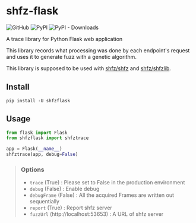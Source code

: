 # shfz-flask

![GitHub](https://img.shields.io/github/license/shfz/shfz-flask)
![PyPI](https://img.shields.io/pypi/v/shfzflask)
![PyPI - Downloads](https://img.shields.io/pypi/dm/shfzflask)

A trace library for Python Flask web application

This library records what processing was done by each endpoint's request and uses it to generate fuzz with a genetic algorithm.

This library is supposed to be used with [shfz/shfz](https://github.com/shfz/shfz) and [shfz/shfzlib](https://github.com/shfz/shfzlib).

## Install

```
pip install -U shfzflask
```

## Usage

```python
from flask import Flask
from shfzflask import shfztrace

app = Flask(__name__)
shfztrace(app, debug=False)
```

> ### Options
> - `trace` (True) : Please set to False in the production environment
> - `debug` (False) : Enable debug
> - `debugFrame` (False) : All the acquired Frames are written out sequentially
> - `report` (True) : Report shfz server
> - `fuzzUrl` (http://localhost:53653) : A URL of shfz server
